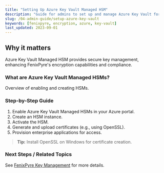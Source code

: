 ```yaml
---
title: "Setting Up Azure Key Vault Managed HSM"
description: "Guide for admins to set up and manage Azure Key Vault for FenixPyre key management."
slug: /04-admin-guide/setup-azure-key-vault
keywords: [fenixpyre, encryption, azure, key-vault]
last_updated: 2023-09-01
---
```


## Why it matters
Azure Key Vault Managed HSM provides secure key management, enhancing FenixPyre's encryption capabilities and compliance.

### What are Azure Key Vault Managed HSMs?
Overview of enabling and creating HSMs.

### Step-by-Step Guide
1. Enable Azure Key Vault Managed HSMs in your Azure portal.
2. Create an HSM instance.
3. Activate the HSM.
4. Generate and upload certificates (e.g., using OpenSSL).
5. Provision enterprise applications for access.

> **Tip:** Install OpenSSL on Windows for certificate creation.

### Next Steps / Related Topics
See [FenixPyre Key Management](/docs-v4/02-core-concepts/key-mgmt.md) for more details.

